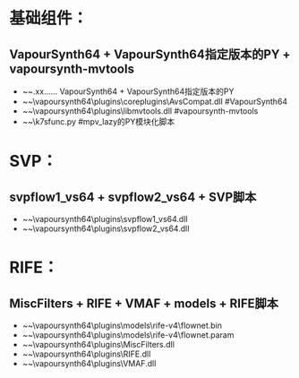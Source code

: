 # 基础组件：
## VapourSynth64 + VapourSynth64指定版本的PY + vapoursynth-mvtools
* ~~\.xx...... VapourSynth64 + VapourSynth64指定版本的PY
* ~~\vapoursynth64\plugins\coreplugins\AvsCompat.dll #VapourSynth64
* ~~\vapoursynth64\plugins\libmvtools.dll #vapoursynth-mvtools
* ~~\k7sfunc.py #mpv_lazy的PY模块化脚本

# SVP：
## svpflow1_vs64 + svpflow2_vs64 + SVP脚本
* ~~\vapoursynth64\plugins\svpflow1_vs64.dll
* ~~\vapoursynth64\plugins\svpflow2_vs64.dll

# RIFE：
## MiscFilters + RIFE + VMAF + models + RIFE脚本
* ~~\vapoursynth64\plugins\models\rife-v4\flownet.bin
* ~~\vapoursynth64\plugins\models\rife-v4\flownet.param
* ~~\vapoursynth64\plugins\MiscFilters.dll
* ~~\vapoursynth64\plugins\RIFE.dll
* ~~\vapoursynth64\plugins\VMAF.dll

